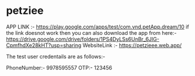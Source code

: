 # petziee

APP LINK :- 
https://play.google.com/apps/test/com.vnd.petApp.dream/10
if the link doesnot work then you can also download the app from here:-
https://drive.google.com/drive/folders/1PS4DyLSs6UnBr_6JIG-CpmfhdXe28kHT?usp=sharing
WebsiteLink :- https://petzieee.web.app/


The test user credentails are as follows:-

PhoneNumber:- 9978595557
OTP:- 123456

